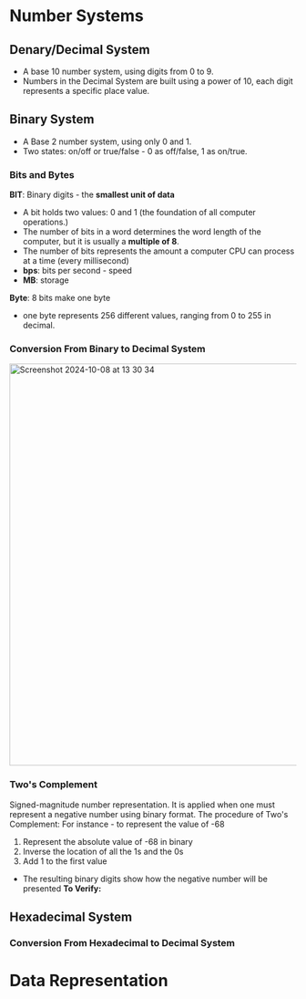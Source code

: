 # Number Systems
## Denary/Decimal System
- A base 10 number system, using digits from 0 to 9.
-	Numbers in the Decimal System are built using a power of 10, each digit represents a specific place value.

## Binary System
-	A Base 2 number system, using only 0 and 1.
-	Two states: on/off or true/false - 0 as off/false, 1 as on/true.

### Bits and Bytes
**BIT**: Binary digits - the **smallest unit of data**
-	A bit holds two values: 0 and 1 (the foundation of all computer operations.)
-	The number of bits in a word determines the word length of the computer, but it is usually a **multiple of 8**.
-	The number of bits represents the amount a computer CPU can process at a time (every millisecond)
-	**bps**: bits per second - speed
-	**MB**: storage

**Byte**: 8 bits make one byte
- one byte represents 256 different values, ranging from 0 to 255 in decimal.

### Conversion From Binary to Decimal System
<img width="705" alt="Screenshot 2024-10-08 at 13 30 34" src="https://github.com/user-attachments/assets/4c1446c8-20ea-42c9-aea4-4af4a9b184b8">

### Two's Complement
Signed-magnitude number representation. It is applied when one must represent a negative number using binary format.
The procedure of Two's Complement:
For instance - to represent the value of -68
1. Represent the absolute value of -68 in binary
2. Inverse the location of all the 1s and the 0s
3. Add 1 to the first value
- The resulting binary digits show how the negative number will be presented
**To Verify:**
  


## Hexadecimal System
### Conversion From Hexadecimal to Decimal System

# Data Representation
